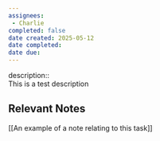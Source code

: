 ```yaml
---
assignees:
 - Charlie
completed: false
date created: 2025-05-12
date completed:
date due: 
---
```


description::<br>This is a test description

## Relevant Notes

[[An example of a note relating to this task]]